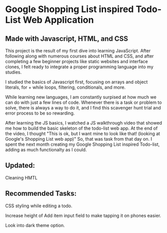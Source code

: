 <h1>Google Shopping List inspired Todo-List Web Application</h1>
<h2>Made with Javascript, HTML, and CSS</h2>

This project is the result of my first dive into learning JavaScript. After following along with numerous courses about HTML and CSS, and after completing a few beginner projects like static websites and interface clones, I felt ready to integrate a proper programming language into my studies.

I studied the basics of Javascript first, focusing on arrays and object literals, for + while loops, filtering, conditionals, and more.

While learning new languages, I am constantly surpised at how much we can do with just a few lines of code. Whenever there is a task or problem to solve, there is always a way to do it, and I find this scavenger hunt trial and error process to be so rewarding.

After learning the JS basics, I watched a JS walkthrough video that showed me how to build the basic skeleton of the todo-list web app. At the end of the video, I thought "This is ok, but I want mine to look like that! (looking at Google's Shopping List web app)" So, that was task from that day on. I spent the next month creating my Google Shopping List inspired Todo-list, adding as much functionalty as I could.

<h2>Updated:</h2>
Cleaning HMTL

<h2>Recommended Tasks:</h2>

CSS styling while editing a todo.

Increase height of Add item input field to make tapping it on phones easier.

Look into dark theme option.
